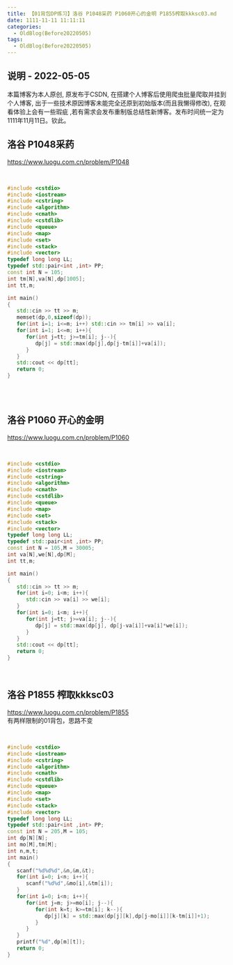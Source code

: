 ```yaml
---
title: 【01背包DP练习】洛谷 P1048采药 P1060开心的金明 P1855榨取kkksc03.md
date: 1111-11-11 11:11:11
categories:
  - OldBlog(Before20220505)
tags:
  - OldBlog(Before20220505)
---
```


## 说明 - 2022-05-05
本篇博客为本人原创, 原发布于CSDN, 在搭建个人博客后使用爬虫批量爬取并挂到个人博客, 出于一些技术原因博客未能完全还原到初始版本(而且我懒得修改), 在观看体验上会有一些瑕疵 ,若有需求会发布重制版总结性新博客。发布时间统一定为1111年11月11日。钦此。

## 洛谷 P1048采药

<https://www.luogu.com.cn/problem/P1048>


​    
```cpp
#include <cstdio>
#include <iostream>
#include <cstring>
#include <algorithm>
#include <cmath>
#include <cstdlib>
#include <queue>
#include <map>
#include <set>
#include <stack>
#include <vector>
typedef long long LL;
typedef std::pair<int ,int> PP;
const int N = 105;
int tm[N],va[N],dp[1005];
int tt,m;

int main()
{
   std::cin >> tt >> m;
   memset(dp,0,sizeof(dp));
   for(int i=1; i<=m; i++) std::cin >> tm[i] >> va[i];
   for(int i=1; i<=m; i++){
      for(int j=tt; j>=tm[i]; j--){
         dp[j] = std::max(dp[j],dp[j-tm[i]]+va[i]);
      }
   }
   std::cout << dp[tt];
   return 0;
}
```


​    
​    

## 洛谷 P1060 开心的金明

<https://www.luogu.com.cn/problem/P1060>


​    
```cpp
#include <cstdio>
#include <iostream>
#include <cstring>
#include <algorithm>
#include <cmath>
#include <cstdlib>
#include <queue>
#include <map>
#include <set>
#include <stack>
#include <vector>
typedef long long LL;
typedef std::pair<int ,int> PP;
const int N = 105,M = 30005;
int va[N],we[N],dp[M];
int tt,m;

int main()
{
   std::cin >> tt >> m;
   for(int i=0; i<m; i++){
      std::cin >> va[i] >> we[i];
   }
   for(int i=0; i<m; i++){
      for(int j=tt; j>=va[i]; j--){
         dp[j] = std::max(dp[j], dp[j-va[i]]+va[i]*we[i]);
      }
   }
   std::cout << dp[tt];
   return 0;
}
```


​    

## 洛谷 P1855 榨取kkksc03

<https://www.luogu.com.cn/problem/P1855>  
有两样限制的01背包，思路不变


​    
```cpp
#include <cstdio>
#include <iostream>
#include <cstring>
#include <algorithm>
#include <cmath>
#include <cstdlib>
#include <queue>
#include <map>
#include <set>
#include <stack>
#include <vector>
typedef long long LL;
typedef std::pair<int ,int> PP;
const int N = 205,M = 105;
int dp[N][N];
int mo[M],tm[M];
int n,m,t;
int main()
{
   scanf("%d%d%d",&n,&m,&t);
   for(int i=0; i<n; i++){
      scanf("%d%d",&mo[i],&tm[i]);
   }
   for(int i=0; i<n; i++){
      for(int j=m; j>=mo[i]; j--){
         for(int k=t; k>=tm[i]; k--){
            dp[j][k] = std::max(dp[j][k],dp[j-mo[i]][k-tm[i]]+1);
         }
      }
   }
   printf("%d",dp[m][t]);
   return 0;
}
```


​    

